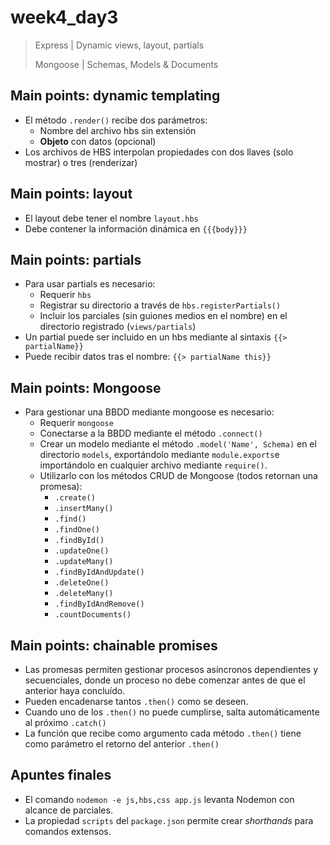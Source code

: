 # week4_day3

> Express | Dynamic views, layout, partials
>
> Mongoose | Schemas, Models & Documents

## Main points: dynamic templating

- El método `.render()` recibe dos parámetros:
  * Nombre del archivo hbs sin extensión
  * **Objeto** con datos (opcional)
- Los archivos de HBS interpolan propiedades con dos llaves (solo mostrar) o tres (renderizar)


## Main points: layout

- El layout debe tener el nombre `layout.hbs`
- Debe contener la información dinámica en `{{{body}}}`


## Main points: partials

- Para usar partials es necesario:
  * Requerir `hbs`
  * Registrar su directorio a través de `hbs.registerPartials()`
  * Incluir los parciales (sin guiones medios en el nombre) en el directorio registrado (`views/partials`)
- Un partial puede ser incluido en un hbs mediante al sintaxis `{{> partialName}}`
- Puede recibir datos tras el nombre: `{{> partialName this}}`


## Main points: Mongoose

- Para gestionar una BBDD mediante mongoose es necesario:
  * Requerir `mongoose`
  * Conectarse a la BBDD mediante el método `.connect()`
  * Crear un modelo mediante el método `.model('Name', Schema)` en el directorio `models`, exportándolo mediante `module.exports`e importándolo en cualquier archivo mediante `require()`.
  * Utilizarlo con los métodos CRUD de Mongoose (todos retornan una promesa):
    * `.create()`
    * `.insertMany()`
    * `.find()`
    * `.findOne()`
    * `.findById()`
    * `.updateOne()`
    * `.updateMany()`
    * `.findByIdAndUpdate()`
    * `.deleteOne()`
    * `.deleteMany()`
    * `.findByIdAndRemove()`
    * `.countDocuments()`
    

## Main points: chainable promises

- Las promesas permiten gestionar procesos asíncronos dependientes y secuenciales, donde un proceso no debe comenzar antes de que el anterior haya concluído.
- Pueden encadenarse tantos `.then()` como se deseen.
- Cuando uno de los `.then()` no puede cumplirse, salta automáticamente al próximo `.catch()`
- La función que recibe como argumento cada método `.then()` tiene como parámetro el retorno del anterior `.then()`

## Apuntes finales

- El comando `nodemon -e js,hbs,css app.js` levanta Nodemon con alcance de parciales.
- La propiedad `scripts` del `package.json` permite crear *shorthands* para comandos extensos.

